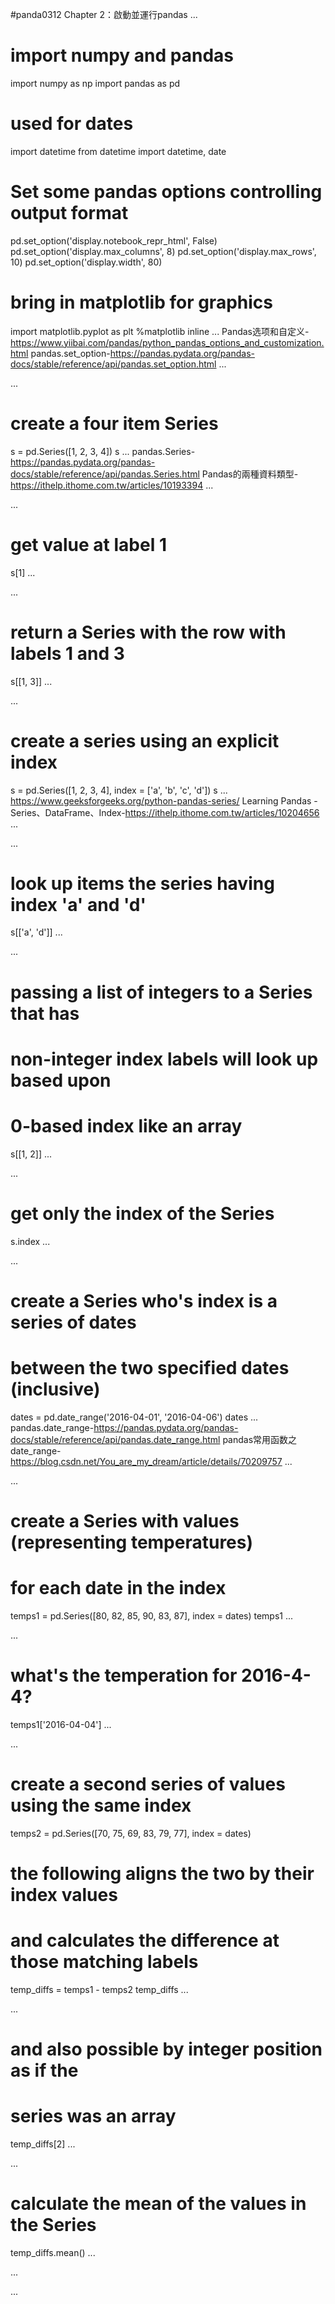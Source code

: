 #panda0312
Chapter 2：啟動並運行pandas
...
# import numpy and pandas
import numpy as np
import pandas as pd

# used for dates
import datetime
from datetime import datetime, date

# Set some pandas options controlling output format
pd.set_option('display.notebook_repr_html', False)
pd.set_option('display.max_columns', 8)
pd.set_option('display.max_rows', 10)
pd.set_option('display.width', 80)

# bring in matplotlib for graphics
import matplotlib.pyplot as plt
%matplotlib inline
...
Pandas选项和自定义-https://www.yiibai.com/pandas/python_pandas_options_and_customization.html
pandas.set_option-https://pandas.pydata.org/pandas-docs/stable/reference/api/pandas.set_option.html
...

...
# create a four item Series
s = pd.Series([1, 2, 3, 4])
s
...
pandas.Series-https://pandas.pydata.org/pandas-docs/stable/reference/api/pandas.Series.html
Pandas的兩種資料類型-https://ithelp.ithome.com.tw/articles/10193394
...

...
# get value at label 1
s[1]
...

...
# return a Series with the row with labels 1 and 3
s[[1, 3]]
...

...
# create a series using an explicit index
s = pd.Series([1, 2, 3, 4], 
               index = ['a', 'b', 'c', 'd'])
s
...
https://www.geeksforgeeks.org/python-pandas-series/
Learning Pandas - Series、DataFrame、Index-https://ithelp.ithome.com.tw/articles/10204656
...

...
# look up items the series having index 'a' and 'd'
s[['a', 'd']]
...

...
# passing a list of integers to a Series that has
# non-integer index labels will look up based upon
# 0-based index like an array
s[[1, 2]]
...

...
# get only the index of the Series
s.index
...

...
# create a Series who's index is a series of dates
# between the two specified dates (inclusive)
dates = pd.date_range('2016-04-01', '2016-04-06')
dates
...
pandas.date_range-https://pandas.pydata.org/pandas-docs/stable/reference/api/pandas.date_range.html
pandas常用函数之date_range-https://blog.csdn.net/You_are_my_dream/article/details/70209757
...

...
# create a Series with values (representing temperatures)
# for each date in the index
temps1 = pd.Series([80, 82, 85, 90, 83, 87], 
                   index = dates)
temps1
...

...
# what's the temperation for 2016-4-4?
temps1['2016-04-04']
...

...
# create a second series of values using the same index
temps2 = pd.Series([70, 75, 69, 83, 79, 77], 
                   index = dates)
# the following aligns the two by their index values
# and calculates the difference at those matching labels
temp_diffs = temps1 - temps2
temp_diffs
...

...
# and also possible by integer position as if the 
# series was an array
temp_diffs[2]
...

...
# calculate the mean of the values in the Series
temp_diffs.mean()
...

...

...
